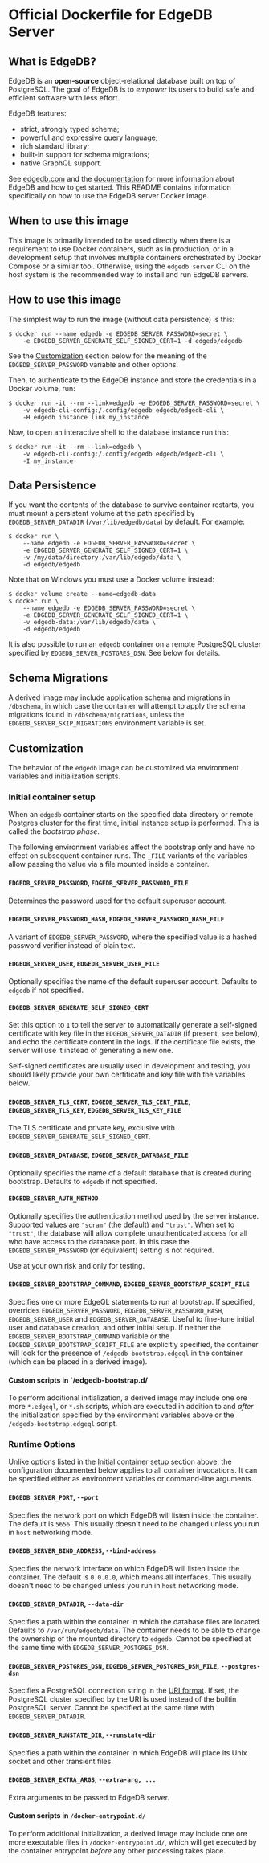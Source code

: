 # Official Dockerfile for EdgeDB Server

## What is EdgeDB?

EdgeDB is an **open-source** object-relational database built on top of
PostgreSQL. The goal of EdgeDB is to _empower_ its users to build safe
and efficient software with less effort.

EdgeDB features:

- strict, strongly typed schema;
- powerful and expressive query language;
- rich standard library;
- built-in support for schema migrations;
- native GraphQL support.

See [edgedb.com](https://www.edgedb.com/) and the
[documentation](https://www.edgedb.com/docs/) for more information about
EdgeDB and how to get started. This README contains information specifically
on how to use the EdgeDB server Docker image.

## When to use this image

This image is primarily intended to be used directly when there is a
requirement to use Docker containers, such as in production, or in a
development setup that involves multiple containers orchestrated by
Docker Compose or a similar tool. Otherwise, using the `edgedb server`
CLI on the host system is the recommended way to install and run
EdgeDB servers.

## How to use this image

The simplest way to run the image (without data persistence) is this:

```shell
$ docker run --name edgedb -e EDGEDB_SERVER_PASSWORD=secret \
    -e EDGEDB_SERVER_GENERATE_SELF_SIGNED_CERT=1 -d edgedb/edgedb
```

See the [Customization](#customization) section below for the meaning of
the `EDGEDB_SERVER_PASSWORD` variable and other options.

Then, to authenticate to the EdgeDB instance and store the credentials in
a Docker volume, run:

```shell
$ docker run -it --rm --link=edgedb -e EDGEDB_SERVER_PASSWORD=secret \
    -v edgedb-cli-config:/.config/edgedb edgedb/edgedb-cli \
    -H edgedb instance link my_instance
```

Now, to open an interactive shell to the database instance run this:

```shell
$ docker run -it --rm --link=edgedb \
    -v edgedb-cli-config:/.config/edgedb edgedb/edgedb-cli \
    -I my_instance
```

## Data Persistence

If you want the contents of the database to survive container restarts,
you must mount a persistent volume at the path specified by
`EDGEDB_SERVER_DATADIR` (`/var/lib/edgedb/data`) by default.  For example:

```shell
$ docker run \
    --name edgedb -e EDGEDB_SERVER_PASSWORD=secret \
    -e EDGEDB_SERVER_GENERATE_SELF_SIGNED_CERT=1 \
    -v /my/data/directory:/var/lib/edgedb/data \
    -d edgedb/edgedb
```

Note that on Windows you must use a Docker volume instead:

```shell
$ docker volume create --name=edgedb-data
$ docker run \
    --name edgedb -e EDGEDB_SERVER_PASSWORD=secret \
    -e EDGEDB_SERVER_GENERATE_SELF_SIGNED_CERT=1 \
    -v edgedb-data:/var/lib/edgedb/data \
    -d edgedb/edgedb
```

It is also possible to run an `edgedb` container on a remote PostgreSQL
cluster specified by `EDGEDB_SERVER_POSTGRES_DSN`.  See below for details.

## Schema Migrations

A derived image may include application schema and migrations in
`/dbschema`, in which case the container will attempt to apply the
schema migrations found in `/dbschema/migrations`, unless
the `EDGEDB_SERVER_SKIP_MIGRATIONS` environment variable is set.

## Customization

The behavior of the `edgedb` image can be customized via environment
variables and initialization scripts.

### Initial container setup

When an `edgedb` container starts on the specified data directory or remote
Postgres cluster for the first time, initial instance setup is performed.
This is called the _bootstrap phase_.

The following environment variables affect the bootstrap only and have no
effect on subsequent container runs. The `_FILE` variants of the variables
allow passing the value via a file mounted inside a container.

#### `EDGEDB_SERVER_PASSWORD`, `EDGEDB_SERVER_PASSWORD_FILE`

Determines the password used for the default superuser account.

#### `EDGEDB_SERVER_PASSWORD_HASH`, `EDGEDB_SERVER_PASSWORD_HASH_FILE`

A variant of `EDGEDB_SERVER_PASSWORD`, where the specified value is a hashed
password verifier instead of plain text.

#### `EDGEDB_SERVER_USER`, `EDGEDB_SERVER_USER_FILE`

Optionally specifies the name of the default superuser account. Defaults to
`edgedb` if not specified.

#### `EDGEDB_SERVER_GENERATE_SELF_SIGNED_CERT`

Set this option to `1` to tell the server to automatically generate a
self-signed certificate with key file in the `EDGEDB_SERVER_DATADIR` (if
present, see below), and echo the certificate content in the logs. If the
certificate file exists, the server will use it instead of generating a new
one.

Self-signed certificates are usually used in development and testing, you
should likely provide your own certificate and key file with the variables
below.

#### `EDGEDB_SERVER_TLS_CERT`, `EDGEDB_SERVER_TLS_CERT_FILE`, `EDGEDB_SERVER_TLS_KEY`, `EDGEDB_SERVER_TLS_KEY_FILE`

The TLS certificate and private key, exclusive with
`EDGEDB_SERVER_GENERATE_SELF_SIGNED_CERT`.

#### `EDGEDB_SERVER_DATABASE`, `EDGEDB_SERVER_DATABASE_FILE`

Optionally specifies the name of a default database that is created during
bootstrap. Defaults to `edgedb` if not specified.

#### `EDGEDB_SERVER_AUTH_METHOD`

Optionally specifies the authentication method used by the server instance.
Supported values are `"scram"` (the default) and `"trust"`.  When set to
`"trust"`, the database will allow complete unauthenticated access for all
who have access to the database port.  In this case the `EDGEDB_SERVER_PASSWORD`
(or equivalent) setting is not required.

Use at your own risk and only for testing.

#### `EDGEDB_SERVER_BOOTSTRAP_COMMAND`, `EDGEDB_SERVER_BOOTSTRAP_SCRIPT_FILE`

Specifies one or more EdgeQL statements to run at bootstrap. If specified,
overrides `EDGEDB_SERVER_PASSWORD`, `EDGEDB_SERVER_PASSWORD_HASH`,
`EDGEDB_SERVER_USER` and `EDGEDB_SERVER_DATABASE`. Useful to fine-tune initial
user and database creation, and other initial setup. If neither the
`EDGEDB_SERVER_BOOTSTRAP_COMMAND` variable or the
`EDGEDB_SERVER_BOOTSTRAP_SCRIPT_FILE` are explicitly specified, the container
will look for the presence of `/edgedb-bootstrap.edgeql` in the container
(which can be placed in a derived image).

#### Custom scripts in `/edgedb-bootstrap.d/

To perform additional initialization, a derived image may include one ore
more `*.edgeql`, or `*.sh` scripts, which are executed in addition to and
_after_ the initialization specified by the environment variables above
or the `/edgedb-bootstrap.edgeql` script.

### Runtime Options

Unlike options listed in the [Initial container setup](#initial-container-setup)
section above, the configuration documented below applies to all container
invocations.  It can be specified either as environment variables or
command-line arguments.

#### `EDGEDB_SERVER_PORT`, `--port`

Specifies the network port on which EdgeDB will listen inside the container.
The default is `5656`.  This usually doesn't need to be changed unless you
run in `host` networking mode.

#### `EDGEDB_SERVER_BIND_ADDRESS`, `--bind-address`

Specifies the network interface on which EdgeDB will listen inside the
container.  The default is `0.0.0.0`, which means all interfaces.  This
usually doesn't need to be changed unless you run in `host` networking mode.

#### `EDGEDB_SERVER_DATADIR`, `--data-dir`

Specifies a path within the container in which the database files are located.
Defaults to `/var/run/edgedb/data`.  The container needs to be able to
change the ownership of the mounted directory to `edgedb`.  Cannot be specified
at the same time with `EDGEDB_SERVER_POSTGRES_DSN`.

#### `EDGEDB_SERVER_POSTGRES_DSN`, `EDGEDB_SERVER_POSTGRES_DSN_FILE`, `--postgres-dsn`

Specifies a PostgreSQL connection string in the
[URI format](https://www.postgresql.org/docs/13/libpq-connect.html#id-1.7.3.8.3.6).
If set, the PostgreSQL cluster specified by the URI is used instead of the
builtin PostgreSQL server.  Cannot be specified at the same time with
`EDGEDB_SERVER_DATADIR`.

#### `EDGEDB_SERVER_RUNSTATE_DIR`, `--runstate-dir`

Specifies a path within the container in which EdgeDB will place its Unix
socket and other transient files.

#### `EDGEDB_SERVER_EXTRA_ARGS`, `--extra-arg, ...`

Extra arguments to be passed to EdgeDB server.

#### Custom scripts in `/docker-entrypoint.d/`

To perform additional initialization, a derived image may include one ore
more executable files in `/docker-entrypoint.d/`, which will get executed
by the container entrypoint _before_ any other processing takes place.
